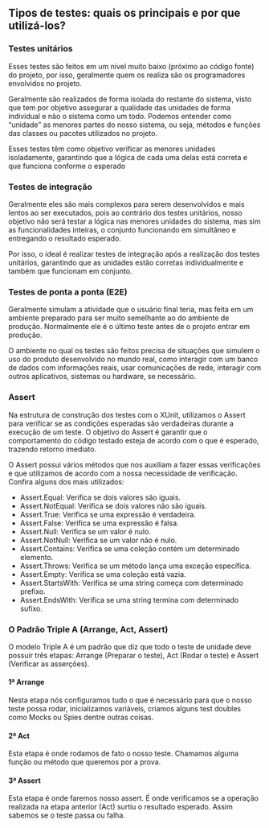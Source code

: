 ## Tipos de testes: quais os principais e por que utilizá-los?

### Testes unitários

Esses testes são feitos em um nível muito baixo (próximo ao código fonte) do projeto, por isso, geralmente quem os realiza são os programadores envolvidos no projeto.

Geralmente são realizados de forma isolada do restante do sistema, visto que tem por objetivo assegurar a qualidade das unidades de forma individual e não o sistema como um todo. Podemos entender como “unidade” as menores partes do nosso sistema, ou seja, métodos e funções das classes ou pacotes utilizados no projeto.

Esses testes têm como objetivo verificar as menores unidades isoladamente, garantindo que a lógica de cada uma delas está correta e que funciona conforme o esperado

### Testes de integração

Geralmente eles são mais complexos para serem desenvolvidos e mais lentos ao ser executados, pois ao contrário dos testes unitários, nosso objetivo não será testar a lógica nas menores unidades do sistema, mas sim as funcionalidades inteiras, o conjunto funcionando em simultâneo e entregando o resultado esperado.

Por isso, o ideal é realizar testes de integração após a realização dos testes unitários, garantindo que as unidades estão corretas individualmente e também que funcionam em conjunto.

### Testes de ponta a ponta (E2E)

Geralmente simulam a atividade que o usuário final teria, mas feita em um ambiente preparado para ser muito semelhante ao do ambiente de produção. Normalmente ele é o último teste antes de o projeto entrar em produção.

O ambiente no qual os testes são feitos precisa de situações que simulem o uso do produto desenvolvido no mundo real, como interagir com um banco de dados com informações reais, usar comunicações de rede, interagir com outros aplicativos, sistemas ou hardware, se necessário.

### Assert

Na estrutura de construção dos testes com o XUnit, utilizamos o Assert para verificar se as condições esperadas são verdadeiras durante a execução de um teste. O objetivo do Assert é garantir que o comportamento do código testado esteja de acordo com o que é esperado, trazendo retorno imediato.

O Assert possui vários métodos que nos auxiliam a fazer essas verificações e que utilizamos de acordo com a nossa necessidade de verificação. Confira alguns dos mais utilizados:

- Assert.Equal: Verifica se dois valores são iguais.
- Assert.NotEqual: Verifica se dois valores não são iguais.
- Assert.True: Verifica se uma expressão é verdadeira.
- Assert.False: Verifica se uma expressão é falsa.
- Assert.Null: Verifica se um valor é nulo.
- Assert.NotNull: Verifica se um valor não é nulo.
- Assert.Contains: Verifica se uma coleção contém um determinado elemento.
- Assert.Throws: Verifica se um método lança uma exceção específica.
- Assert.Empty: Verifica se uma coleção está vazia.
- Assert.StartsWith: Verifica se uma string começa com determinado prefixo.
- Assert.EndsWith: Verifica se uma string termina com determinado sufixo.

### O Padrão Triple A (Arrange, Act, Assert)

O modelo Triple A é um padrão que diz que todo o teste de unidade deve possuir três etapas: Arrange (Preparar o teste), Act (Rodar o teste) e Assert (Verificar as asserções).

#### 1ª Arrange

Nesta etapa nós configuramos tudo o que é necessário para que o nosso teste possa rodar, inicializamos variáveis, criamos alguns test doubles como Mocks ou Spies dentre outras coisas.

#### 2ª Act

Esta etapa é onde rodamos de fato o nosso teste. Chamamos alguma função ou método que queremos por a prova.

#### 3ª Assert

Esta etapa é onde faremos nosso assert. É onde verificamos se a operação realizada na etapa anterior (Act) surtiu o resultado esperado. Assim sabemos se o teste passa ou falha.
